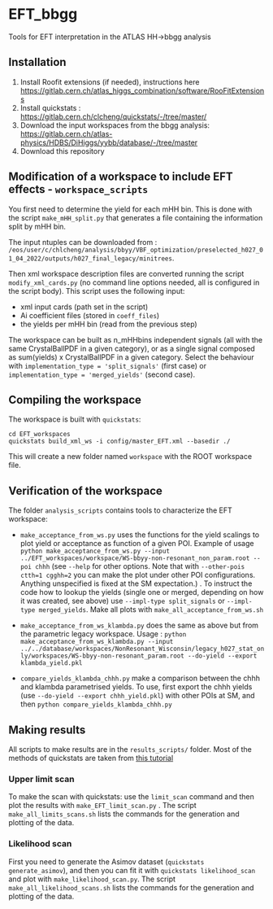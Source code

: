 # EFT_bbgg
Tools for EFT interpretation in the ATLAS HH->bbgg analysis

## Installation
1. Install Roofit extensions (if needed), instructions here https://gitlab.cern.ch/atlas_higgs_combination/software/RooFitExtensions
2. Install quickstats : https://gitlab.cern.ch/clcheng/quickstats/-/tree/master/
3. Download the input workspaces from the bbgg analysis: https://gitlab.cern.ch/atlas-physics/HDBS/DiHiggs/yybb/database/-/tree/master
4. Download this repository


## Modification of a workspace to include EFT effects - ``workspace_scripts``

You first need to determine the yield for each mHH bin. This is done with the script ``make_mHH_split.py`` that generates a file containing the information split by mHH bin.

The input ntuples can be downloaded from : ``/eos/user/c/chlcheng/analysis/bbyy/VBF_optimization/preselected_h027_01_04_2022/outputs/h027_final_legacy/minitrees``.

Then xml workspace description files are converted running the script ``modify_xml_cards.py`` (no command line options needed, all is configured in the script body). This script uses the following input:

- xml input cards (path set in the script)
- Ai coefficient files (stored in ``coeff_files``)
- the yields per mHH bin (read from the previous step)

The workspace can be built as n_mHHbins independent signals (all with the same CrystalBallPDF in a given category), or as a single signal composed as sum(yields) x CrystalBallPDF in a given category.
Select the behaviour with ``implementation_type = 'split_signals'`` (first case) or ``implementation_type = 'merged_yields'`` (second case).

## Compiling the workspace

The workspace is built with ``quickstats``: 
```
cd EFT_workspaces
quickstats build_xml_ws -i config/master_EFT.xml --basedir ./
```

This will create a new folder named ``workspace`` with the ROOT workspace file.


## Verification of the workspace

The folder ``analysis_scripts`` contains tools to characterize the EFT workspace:

- ``make_acceptance_from_ws.py`` uses the functions for the yield scalings to plot yield or acceptance as function of a given POI. Example of usage ``python make_acceptance_from_ws.py --input ../EFT_workspaces/workspace/WS-bbyy-non-resonant_non_param.root --poi chhh`` (see ``--help`` for other options. Note that with ``--other-pois ctth=1 cgghh=2`` you can make the plot under other POI configurations. Anything unspecified is fixed at the SM expectation.)  . To instruct the code how to lookup the yields (single one or merged, depending on how it was created, see above) use ``--impl-type split_signals`` or ``--impl-type merged_yields``. Make all plots with ``make_all_acceptance_from_ws.sh``

- ``make_acceptance_from_ws_klambda.py`` does the same as above but from the parametric legacy workspace. Usage : ``python make_acceptance_from_ws_klambda.py --input ../../database/workspaces/NonResonant_Wisconsin/legacy_h027_stat_only/workspaces/WS-bbyy-non-resonant_param.root --do-yield --export klambda_yield.pkl``

- ``compare_yields_klambda_chhh.py`` make a comparison between the chhh and klambda parametrised yields. To use, first export the chhh yields (use ``--do-yield --export chhh_yield.pkl``)  with other POIs at SM, and then ``python compare_yields_klambda_chhh.py``


## Making results

All scripts to make results are in the ``results_scripts/`` folder.
Most of the methods of quickstats are taken from [this tutorial](https://gitlab.cern.ch/clcheng/bbyy_analysis_framework/-/blob/master/notebooks/T15-StatEvaluationFromWorkspace.ipynb) 

### Upper limit scan

To make the scan with quickstats: use the ``limit_scan`` command and then plot the results with ``make_EFT_limit_scan.py`` . The script ``make_all_limits_scans.sh`` lists the commands for the generation and plotting of the data.

### Likelihood scan

First you need to generate the Asimov dataset (``quickstats generate_asimov``), and then you can fit it with ``quickstats likelihood_scan`` and plot with ``make_likelihood_scan.py``.
The script ``make_all_likelihood_scans.sh`` lists the commands for the generation and plotting of the data.
